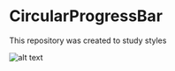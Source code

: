 # CircularProgressBar
This repository was created to study styles

![alt text](Screnshoots/Screenshot_1.png)
